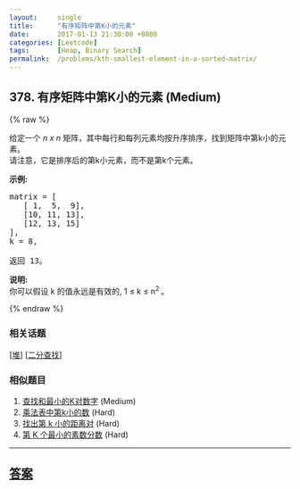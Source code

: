 ```yaml
---
layout:     single
title:      "有序矩阵中第K小的元素"
date:       2017-01-13 21:30:00 +0800
categories: [Leetcode]
tags:       [Heap, Binary Search]
permalink:  /problems/kth-smallest-element-in-a-sorted-matrix/
---
```


## 378. 有序矩阵中第K小的元素 (Medium)

{% raw %}

<p>给定一个&nbsp;<em>n x n&nbsp;</em>矩阵，其中每行和每列元素均按升序排序，找到矩阵中第k小的元素。<br />
请注意，它是排序后的第k小元素，而不是第k个元素。</p>

<p><strong>示例:</strong></p>

<pre>
matrix = [
   [ 1,  5,  9],
   [10, 11, 13],
   [12, 13, 15]
],
k = 8,

返回 13。
</pre>

<p><strong>说明: </strong><br />
你可以假设 k 的值永远是有效的, 1 &le; k &le; n<sup>2&nbsp;</sup>。</p>

{% endraw %}

### 相关话题
  [[堆](https://github.com/openset/leetcode/tree/master/tag/heap/README.md)]
  [[二分查找](https://github.com/openset/leetcode/tree/master/tag/binary-search/README.md)]

### 相似题目
  1. [查找和最小的K对数字](/problems/find-k-pairs-with-smallest-sums) (Medium)
  1. [乘法表中第k小的数](/problems/kth-smallest-number-in-multiplication-table) (Hard)
  1. [找出第 k 小的距离对](/problems/find-k-th-smallest-pair-distance) (Hard)
  1. [第 K 个最小的素数分数](/problems/k-th-smallest-prime-fraction) (Hard)

---

## [答案](https://github.com/openset/leetcode/tree/master/problems/kth-smallest-element-in-a-sorted-matrix)
